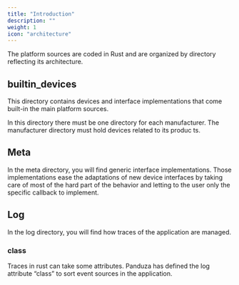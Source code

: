 ```yaml
---
title: "Introduction"
description: ""
weight: 1
icon: "architecture"
---
```


The platform sources are coded in Rust and are organized by directory reflecting its architecture.

## builtin_devices

This directory contains devices and interface implementations that come built-in the main platform sources.

In this directory there must be one directory for each manufacturer. The manufacturer directory must hold devices related to its produc
ts.

## Meta

In the meta directory, you will find generic interface implementations.
Those implementations ease the adaptations of new device interfaces by taking care of most of the hard part of the behavior and letting to the user only the specific callback to implement.


## Log

In the log directory, you will find how traces of the application are managed.

### class

Traces in rust can take some attributes. Panduza has defined the log attribute “class” to sort event sources in the application.

